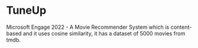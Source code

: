 # TuneUp


Microsoft Engage 2022 - A Movie Recommender System which is content-based and it uses cosine similarity, it has a dataset of 5000 movies from tmdb.
